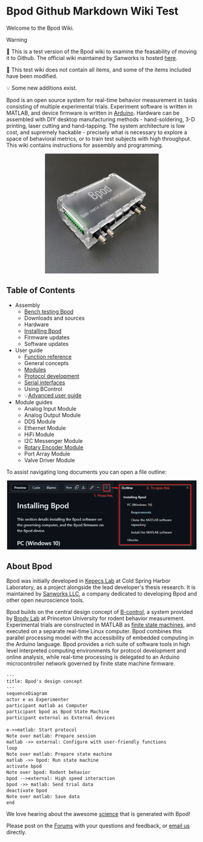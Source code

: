 # Bpod Github Markdown Wiki Test
Welcome to the Bpod Wiki.

> [!WARNING]
> :stop_sign: This is a test version of the Bpod wiki to examine the feasability of moving it to Github. The official wiki maintained by Sanworks is hosted [here](https://sites.google.com/site/bpoddocumentation/home?authuser=0).
> 
> :construction: This test wiki does not contain all items, and some of the items included have been modified.
>
> :bulb: Some new additions exist.

Bpod is an open source system for real-time behavior measurement in tasks consisting of multiple experimental trials. Experiment software is written in MATLAB, and device firmware is written in [Arduino](https://www.arduino.cc/). Hardware can be assembled with DIY desktop manufacturing methods - hand-soldering, 3-D printing, laser cutting and hand-tapping. The system architecture is low cost, and supremely hackable - precisely what is necessary to explore a space of behavioral metrics, or to train test subjects with high throughput. This wiki contains instructions for assembly and programming.

<p align="center">
<img src="docs/images/state-machine.jpg" alt="Alt text" width="300"/>
</p>

## Table of Contents

- Assembly
  - [Bench testing Bpod](docs/assembly/bench-testing-bpod.md)
  - Downloads and sources
  - Hardware
  - [Installing  Bpod](docs/assembly/installing-bpod.md)
  - Firmware updates
  - Software updates
- User guide
  - [Function reference](docs/user-guide/function-reference.md)
  - General concepts
  - [Modules](docs/user-guide/modules.md)
  - [Protocol development](docs/user-guide/protocol-development.md)
  - [Serial interfaces](docs/user-guide/serial-interfaces.md)
  - Using BControl
  - :bulb:[Advanced user guide](docs/user-guide/advanced-user-guide.md)
- Module guides
  - Analog Input Module
  - Analog Output Module
  - DDS Module
  - Ethernet Module
  - HiFi Module
  - I2C Messenger Module
  - [Rotary Encoder Module](docs/module-documentation/rotary-encoder-module.md)
  - Port Array Module
  - Valve Driver Module

To assist navigating long documents you can open a file outline:
<p align="center">
<img src="docs/images/github-doc-outline-guide.png" alt="Alt text" width="500"/>
</p>

## About Bpod

Bpod was initially developed in [Kepecs Lab](http://kepecslab.cshl.edu/) at Cold Spring Harbor Laboratory, as a project alongside the lead developer's thesis research. It is maintained by [Sanworks LLC](https://sanworks.io/), a company dedicated to developing Bpod and other open neuroscience tools.

Bpod builds on the central design concept of [B-control](http://brodywiki.princeton.edu/bcontrol/index.php/Main_Page), a system provided by [Brody Lab](http://brodylab.org/) at Princeton University for rodent behavior measurement. Experimental trials are constructed in MATLAB as [finite state machines](https://en.wikipedia.org/wiki/Finite-state_machine), and executed on a separate real-time Linux computer. Bpod combines this parallel processing model with the accessibility of embedded computing in the Arduino language. Bpod provides a rich suite of software tools in high level interpreted computing environments for protocol development and online analysis, while real-time processing is delegated to an Arduino microcontroller network governed by finite state machine firmware.

```mermaid
---
title: Bpod's design concept
---
sequenceDiagram
actor e as Experimenter
participant matlab as Computer
participant bpod as Bpod State Machine
participant external as External devices

e->>matlab: Start protocol
Note over matlab: Prepare session
matlab ->> external: Configure with user-friendly functions
loop
Note over matlab: Prepare state machine
matlab ->> bpod: Run state machine
activate bpod
Note over bpod: Rodent behavior
bpod -->external: High speed interaction
bpod ->> matlab: Send trial data
deactivate bpod
Note over matlab: Save data
end
```


We love hearing about the awesome [science](https://sanworks.io/science/science.php) that is generated with Bpod! 

Please post on the [Forums](https://sanworks.io/forums/) with your questions and feedback, or [email us](https://sanworks.io/about/contact.php) directly.

